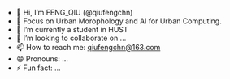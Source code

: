 - 👋 Hi, I’m FENG_QIU (@qiufengchn)
- 👀 Focus on Urban Morophology and AI for Urban Computing.
- 🌱 I’m currently a student in HUST
- 💞️ I’m looking to collaborate on ...
- 📫 How to reach me: qiufengchn@163.com
- 😄 Pronouns: ...
- ⚡ Fun fact: ...

<!---
qiufengchn/qiufengchn is a ✨ special ✨ repository because its `README.md` (this file) appears on your GitHub profile.
You can click the Preview link to take a look at your changes.
--->
